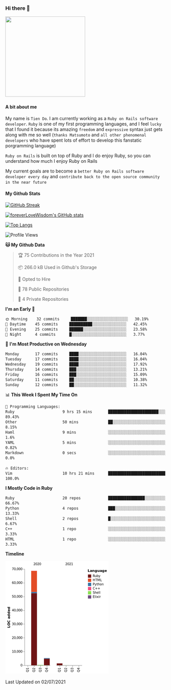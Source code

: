 ### Hi there 👋

<!--
**foreverLoveWisdom/foreverLoveWisdom** is a ✨ _special_ ✨ repository because its `README.md` (this file) appears on your GitHub profile.

Here are some ideas to get you started:

- 🔭 I’m currently working on ...
- 🌱 I’m currently learning ...
- 👯 I’m looking to collaborate on ...
- 🤔 I’m looking for help with ...
- 💬 Ask me about ...
- 📫 How to reach me: ...
- 😄 Pronouns: ...
- ⚡ Fun fact: ...
-->

<img src="https://codecondo.com/wp-content/uploads/2017/09/railslogo.png" width="250" height="250">

#### A bit about me
My name is `Tien Do`. I am currently working as a `Ruby on Rails software developer`. `Ruby` is one of my first programming languages, and I feel `lucky` that I found it because its amazing `freedom` and `expressive` syntax just gets along with me so well (`thanks Matsumoto` and `all other phenomenal developers` who have spent lots of effort to develop this fanstatic porgramming language)

`Ruby on Rails` is built on top of Ruby and I do enjoy Ruby, so you can understand how much I enjoy Ruby on Rails

My current goals are to become a `better Ruby on Rails software developer every day` and `contribute back to the open source community in the near future`

#### My Github Stats

[![GitHub Streak](https://github-readme-streak-stats.herokuapp.com/?user=foreverLoveWisdom&theme=dracula)](https://git.io/streak-stats)
&nbsp;
&nbsp;

[![foreverLoveWisdom's GitHub stats](https://github-readme-stats.vercel.app/api?username=foreverLoveWisdom&show_icons=true&theme=react&count_private=true)](https://github.com/anuraghazra/github-readme-stats)

[![Top Langs](https://github-readme-stats.vercel.app/api/top-langs/?username=foreverLoveWisdom&show_icons=true&theme=vue-dark)](https://github.com/anuraghazra/github-readme-stats)

<!--START_SECTION:waka-->
![Profile Views](http://img.shields.io/badge/Profile%20Views-46-blue)

**🐱 My Github Data** 

> 🏆 75 Contributions in the Year 2021
 > 
> 📦 266.0 kB Used in Github's Storage 
 > 
> 💼 Opted to Hire
 > 
> 📜 78 Public Repositories 
 > 
> 🔑 4 Private Repositories  
 > 
**I'm an Early 🐤** 

```text
🌞 Morning    32 commits     ███████░░░░░░░░░░░░░░░░░░   30.19% 
🌆 Daytime    45 commits     ██████████░░░░░░░░░░░░░░░   42.45% 
🌃 Evening    25 commits     ██████░░░░░░░░░░░░░░░░░░░   23.58% 
🌙 Night      4 commits      █░░░░░░░░░░░░░░░░░░░░░░░░   3.77%

```
📅 **I'm Most Productive on Wednesday** 

```text
Monday       17 commits     ████░░░░░░░░░░░░░░░░░░░░░   16.04% 
Tuesday      17 commits     ████░░░░░░░░░░░░░░░░░░░░░   16.04% 
Wednesday    19 commits     ████░░░░░░░░░░░░░░░░░░░░░   17.92% 
Thursday     14 commits     ███░░░░░░░░░░░░░░░░░░░░░░   13.21% 
Friday       16 commits     ███░░░░░░░░░░░░░░░░░░░░░░   15.09% 
Saturday     11 commits     ██░░░░░░░░░░░░░░░░░░░░░░░   10.38% 
Sunday       12 commits     ██░░░░░░░░░░░░░░░░░░░░░░░   11.32%

```


📊 **This Week I Spent My Time On** 

```text
💬 Programming Languages: 
Ruby                     9 hrs 15 mins       ██████████████████████░░░   89.43% 
Other                    50 mins             ██░░░░░░░░░░░░░░░░░░░░░░░   8.15% 
Haml                     9 mins              ░░░░░░░░░░░░░░░░░░░░░░░░░   1.6% 
YAML                     5 mins              ░░░░░░░░░░░░░░░░░░░░░░░░░   0.82% 
Markdown                 0 secs              ░░░░░░░░░░░░░░░░░░░░░░░░░   0.0%

🔥 Editors: 
Vim                      10 hrs 21 mins      █████████████████████████   100.0%

```

**I Mostly Code in Ruby** 

```text
Ruby                     20 repos            ████████████████░░░░░░░░░   66.67% 
Python                   4 repos             ███░░░░░░░░░░░░░░░░░░░░░░   13.33% 
Shell                    2 repos             █░░░░░░░░░░░░░░░░░░░░░░░░   6.67% 
C++                      1 repo              ░░░░░░░░░░░░░░░░░░░░░░░░░   3.33% 
HTML                     1 repo              ░░░░░░░░░░░░░░░░░░░░░░░░░   3.33%

```


**Timeline**

![Chart not found](https://raw.githubusercontent.com/foreverLoveWisdom/foreverLoveWisdom/main/charts/bar_graph.png) 


 Last Updated on 02/07/2021
<!--END_SECTION:waka-->


